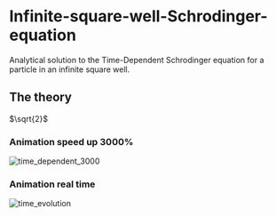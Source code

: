 # Infinite-square-well-Schrodinger-equation
Analytical solution to the Time-Dependent Schrodinger equation for a particle in an infinite square well.

## The theory

$\sqrt{2}$ 

### Animation speed up 3000%
![time_dependent_3000](https://github.com/timothypholmes/Infinite-square-well-Schrodinger-equation/blob/master/time_dependent_3000.gif)

### Animation real time
![time_evolution](https://github.com/timothypholmes/Infinite-square-well-Schrodinger-equation/blob/master/time_evolution.gif)
